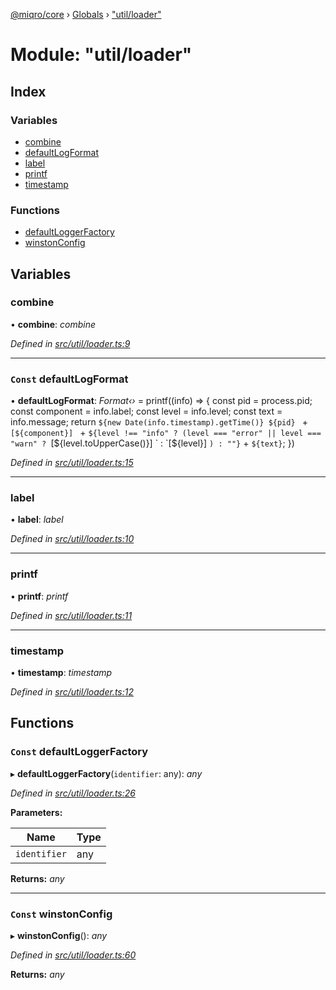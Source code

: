 [@miqro/core](../README.md) › [Globals](../globals.md) › ["util/loader"](_util_loader_.md)

# Module: "util/loader"

## Index

### Variables

* [combine](_util_loader_.md#combine)
* [defaultLogFormat](_util_loader_.md#const-defaultlogformat)
* [label](_util_loader_.md#label)
* [printf](_util_loader_.md#printf)
* [timestamp](_util_loader_.md#timestamp)

### Functions

* [defaultLoggerFactory](_util_loader_.md#const-defaultloggerfactory)
* [winstonConfig](_util_loader_.md#const-winstonconfig)

## Variables

###  combine

• **combine**: *combine*

*Defined in [src/util/loader.ts:9](https://github.com/claukers/miqro-core/blob/b302c87/src/util/loader.ts#L9)*

___

### `Const` defaultLogFormat

• **defaultLogFormat**: *Format‹›* = printf((info) => {
  const pid = process.pid;
  const component = info.label;
  const level = info.level;
  const text = info.message;
  return `${new Date(info.timestamp).getTime()} ${pid} ` +
    `[${component}] ` +
    `${level !== "info" ? (level === "error" || level === "warn" ? `[${level.toUpperCase()}] ` : `[${level}] `) : ""}` +
    `${text}`;
})

*Defined in [src/util/loader.ts:15](https://github.com/claukers/miqro-core/blob/b302c87/src/util/loader.ts#L15)*

___

###  label

• **label**: *label*

*Defined in [src/util/loader.ts:10](https://github.com/claukers/miqro-core/blob/b302c87/src/util/loader.ts#L10)*

___

###  printf

• **printf**: *printf*

*Defined in [src/util/loader.ts:11](https://github.com/claukers/miqro-core/blob/b302c87/src/util/loader.ts#L11)*

___

###  timestamp

• **timestamp**: *timestamp*

*Defined in [src/util/loader.ts:12](https://github.com/claukers/miqro-core/blob/b302c87/src/util/loader.ts#L12)*

## Functions

### `Const` defaultLoggerFactory

▸ **defaultLoggerFactory**(`identifier`: any): *any*

*Defined in [src/util/loader.ts:26](https://github.com/claukers/miqro-core/blob/b302c87/src/util/loader.ts#L26)*

**Parameters:**

Name | Type |
------ | ------ |
`identifier` | any |

**Returns:** *any*

___

### `Const` winstonConfig

▸ **winstonConfig**(): *any*

*Defined in [src/util/loader.ts:60](https://github.com/claukers/miqro-core/blob/b302c87/src/util/loader.ts#L60)*

**Returns:** *any*

